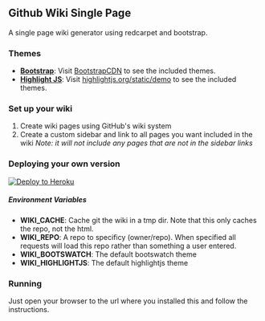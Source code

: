 ## Github Wiki Single Page
A single page wiki generator using redcarpet and bootstrap.


### Themes
- **[Bootstrap](http://getbootstrap.com/)**: Visit [BootstrapCDN](https://www.bootstrapcdn.com/bootswatch/) to see the included themes.
- **[Highlight JS](https://highlightjs.org/)**: Visit [highlightjs.org/static/demo](https://highlightjs.org/static/demo/) to see the included themes.


### Set up your wiki
1. Create wiki pages using GitHub's wiki system
1. Create a custom sidebar and link to all pages you want included in the wiki
  *Note: it will not include any pages that are not in the sidebar links*

### Deploying your own version

[![Deploy to Heroku](https://www.herokucdn.com/deploy/button.svg)](https://heroku.com/deploy)

##### Environment Variables

- **WIKI_CACHE**: Cache git the wiki in a tmp dir. Note that this only caches the repo, not the html.
- **WIKI_REPO**: A repo to specificy (owner/repo). When specified all requests will load this repo rather than something a user entered.
- **WIKI_BOOTSWATCH**: The default bootswatch theme
- **WIKI_HIGHLIGHTJS**: The default highlightjs theme


### Running
Just open your browser to the url where you installed this and follow the instructions.
